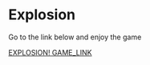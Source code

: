 # Explosion

Go to the link below and enjoy the game

[EXPLOSION! GAME_LINK](https://explosion123.herokuapp.com)
